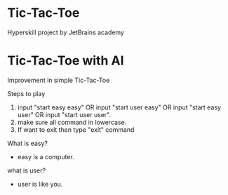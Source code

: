 # Tic-Tac-Toe
Hyperskill project by JetBrains academy
# Tic-Tac-Toe with AI
Improvement in simple Tic-Tac-Toe

Steps to play 
1. input "start easy easy" OR input "start user easy" OR input "start easy user" OR input "start user user".
2. make sure all command in lowercase.
3. If want to exit then type "exit" command 

What is easy?
- easy is a computer.

what is user?
- user is like you.
